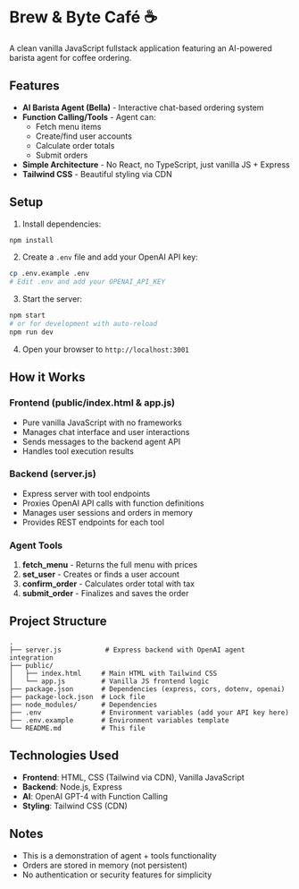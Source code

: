 # Brew & Byte Café ☕

A clean vanilla JavaScript fullstack application featuring an AI-powered barista agent for coffee ordering.

## Features

- **AI Barista Agent (Bella)** - Interactive chat-based ordering system
- **Function Calling/Tools** - Agent can:
  - Fetch menu items
  - Create/find user accounts
  - Calculate order totals
  - Submit orders
- **Simple Architecture** - No React, no TypeScript, just vanilla JS + Express
- **Tailwind CSS** - Beautiful styling via CDN

## Setup

1. Install dependencies:
```bash
npm install
```

2. Create a `.env` file and add your OpenAI API key:
```bash
cp .env.example .env
# Edit .env and add your OPENAI_API_KEY
```

3. Start the server:
```bash
npm start
# or for development with auto-reload
npm run dev
```

4. Open your browser to `http://localhost:3001`

## How it Works

### Frontend (public/index.html & app.js)
- Pure vanilla JavaScript with no frameworks
- Manages chat interface and user interactions
- Sends messages to the backend agent API
- Handles tool execution results

### Backend (server.js)
- Express server with tool endpoints
- Proxies OpenAI API calls with function definitions
- Manages user sessions and orders in memory
- Provides REST endpoints for each tool

### Agent Tools

1. **fetch_menu** - Returns the full menu with prices
2. **set_user** - Creates or finds a user account
3. **confirm_order** - Calculates order total with tax
4. **submit_order** - Finalizes and saves the order

## Project Structure

```
.
├── server.js           # Express backend with OpenAI agent integration
├── public/
│   ├── index.html     # Main HTML with Tailwind CSS
│   └── app.js         # Vanilla JS frontend logic
├── package.json       # Dependencies (express, cors, dotenv, openai)
├── package-lock.json  # Lock file
├── node_modules/      # Dependencies
├── .env               # Environment variables (add your API key here)
├── .env.example       # Environment variables template
└── README.md          # This file
```

## Technologies Used

- **Frontend**: HTML, CSS (Tailwind via CDN), Vanilla JavaScript
- **Backend**: Node.js, Express
- **AI**: OpenAI GPT-4 with Function Calling
- **Styling**: Tailwind CSS (CDN)

## Notes

- This is a demonstration of agent + tools functionality
- Orders are stored in memory (not persistent)
- No authentication or security features for simplicity